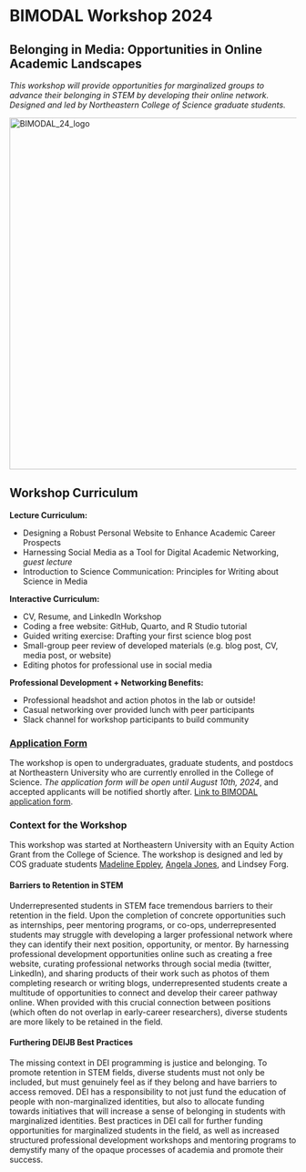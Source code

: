 # BIMODAL Workshop 2024
## Belonging in Media: Opportunities in Online Academic Landscapes
*This workshop will provide opportunities for marginalized groups to advance their belonging in STEM by developing their online network. Designed and led by Northeastern College of Science graduate students.*


<img width="618" alt="BIMODAL_24_logo" src="https://github.com/user-attachments/assets/a6147ca1-c1d3-4532-88f7-59ab9f558ecc">


## Workshop Curriculum
**Lecture Curriculum:** 
- Designing a Robust Personal Website to Enhance Academic Career Prospects
- Harnessing Social Media as a Tool for Digital Academic Networking, *guest lecture*
- Introduction to Science Communication: Principles for Writing about Science in Media

**Interactive Curriculum:**
- CV, Resume, and LinkedIn Workshop
- Coding a free website: GitHub, Quarto, and R Studio tutorial
- Guided writing exercise: Drafting your first science blog post
- Small-group peer review of developed materials (e.g. blog post, CV, media post, or website)
- Editing photos for professional use in social media

**Professional Development + Networking Benefits:** 
- Professional headshot and action photos in the lab or outside!
- Casual networking over provided lunch with peer participants
- Slack channel for workshop participants to build community

### [Application Form](https://forms.gle/CRVkW4ucTyPVeRmCA)
The workshop is open to undergraduates, graduate students, and postdocs at Northeastern University who are currently enrolled in the College of Science. *The application form will be open until August 10th, 2024*, and accepted applicants will be notified shortly after. [Link to BIMODAL application form](https://forms.gle/CRVkW4ucTyPVeRmCA). 

### Context for the Workshop
This workshop was started at Northeastern University with an Equity Action Grant from the College of Science. The workshop is designed and led by COS graduate students [Madeline Eppley](https://www.madeline-eppley.com/), [Angela Jones](https://www.angelajjones.com/), and Lindsey Forg. 

#### Barriers to Retention in STEM
Underrepresented students in STEM face tremendous barriers to their retention in the field. Upon the completion of concrete opportunities such as internships, peer mentoring programs, or co-ops, underrepresented students may struggle with developing a larger professional network where they can identify their next position, opportunity, or mentor. By harnessing professional development opportunities online such as creating a free website, curating professional networks through social media (twitter, LinkedIn), and sharing products of their work such as photos of them completing research or writing blogs, underrepresented students create a multitude of opportunities to connect and develop their career pathway online. When provided with this crucial connection between positions (which often do not overlap in early-career researchers), diverse students are more likely to be retained in the field.  

#### Furthering DEIJB Best Practices
The missing context in DEI programming is justice and belonging. To promote retention in STEM fields, diverse students must not only be included, but must genuinely feel as if they belong and have barriers to access removed. DEI has a responsibility to not just fund the education of people with non-marginalized identities, but also to allocate funding towards initiatives that will increase a sense of belonging in students with marginalized identities. Best practices in DEI call for further funding opportunities for marginalized students in the field, as well as increased structured professional development workshops and mentoring programs to demystify many of the opaque processes of academia and promote their success. 




